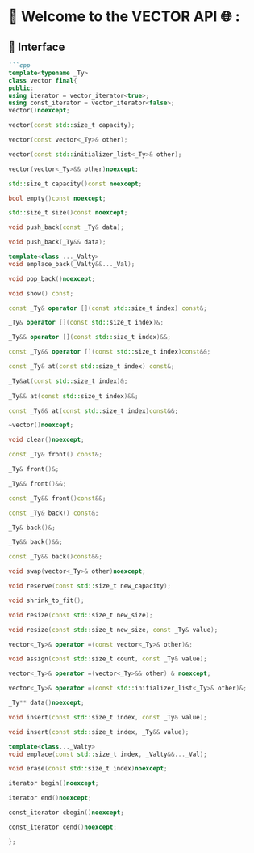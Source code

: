 # 🔗 Welcome to the VECTOR API 🌐 :
## 🧩 Interface

```markdown
```cpp
template<typename _Ty>
class vector final{
public:
using iterator = vector_iterator<true>;
using const_iterator = vector_iterator<false>;
vector()noexcept;

vector(const std::size_t capacity);

vector(const vector<_Ty>& other);

vector(const std::initializer_list<_Ty>& other);

vector(vector<_Ty>&& other)noexcept;

std::size_t capacity()const noexcept;

bool empty()const noexcept;

std::size_t size()const noexcept;

void push_back(const _Ty& data);

void push_back(_Ty&& data);

template<class ..._Valty>
void emplace_back(_Valty&&..._Val);

void pop_back()noexcept;

void show() const;

const _Ty& operator [](const std::size_t index) const&;

_Ty& operator [](const std::size_t index)&;

_Ty&& operator [](const std::size_t index)&&;

const _Ty&& operator [](const std::size_t index)const&&;

const _Ty& at(const std::size_t index) const&;

_Ty&at(const std::size_t index)&;
	
_Ty&& at(const std::size_t index)&&;

const _Ty&& at(const std::size_t index)const&&;

~vector()noexcept;

void clear()noexcept;

const _Ty& front() const&;

_Ty& front()&;

_Ty&& front()&&;

const _Ty&& front()const&&;

const _Ty& back() const&;

_Ty& back()&;

_Ty&& back()&&;

const _Ty&& back()const&&;

void swap(vector<_Ty>& other)noexcept;

void reserve(const std::size_t new_capacity);

void shrink_to_fit();

void resize(const std::size_t new_size);

void resize(const std::size_t new_size, const _Ty& value);

vector<_Ty>& operator =(const vector<_Ty>& other)&;

void assign(const std::size_t count, const _Ty& value);

vector<_Ty>& operator =(vector<_Ty>&& other) & noexcept;

vector<_Ty>& operator =(const std::initializer_list<_Ty>& other)&;

_Ty** data()noexcept;

void insert(const std::size_t index, const _Ty& value);

void insert(const std::size_t index, _Ty&& value);

template<class..._Valty>
void emplace(const std::size_t index, _Valty&&..._Val);

void erase(const std::size_t index)noexcept;

iterator begin()noexcept;

iterator end()noexcept;

const_iterator cbegin()noexcept;

const_iterator cend()noexcept;

};





